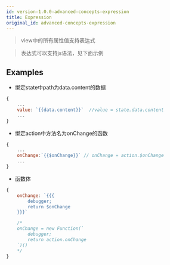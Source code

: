 ```yaml
---
id: version-1.0.0-advanced-concepts-expression
title: Expression
original_id: advanced-concepts-expression
---
```

> view中的所有属性值支持表达式

> 表达式可以支持js语法，见下面示例

## Examples

- 绑定state中path为data.content的数据
```js
{
    ...
    value: `{{data.content}}`  //value = state.data.content
    ...
}
```

- 绑定action中方法名为onChange的函数
```js
{
    ...
    onChange:`{{$onChange}}` // onChange = action.$onChange
    ...
}

```

- 函数体
```js
{
    onChange: `{{{
        debugger;
        return $onChange
    }}}`

    /* 
    onChange = new Function(`
        debugger;
        return action.onChange
    `)() 
    */
}
```